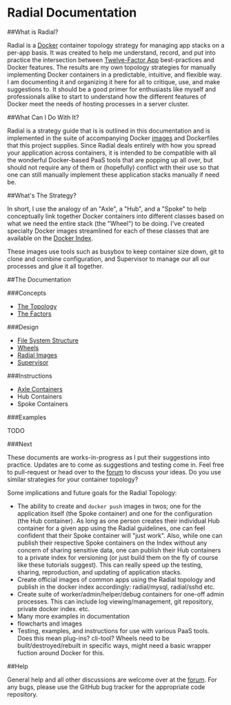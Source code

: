 # Radial Documentation

##What is Radial?

Radial is a [Docker](http://docker.io) container topology strategy for managing
app stacks on a per-app basis. It was created to help me understand, record, and
put into practice the intersection between [Twelve-Factor
App](http://12factor.net) best-practices and Docker features. The results are my
own topology strategies for manually implementing Docker containers in a
predictable, intuitive, and flexible way. I am documenting it and organizing it
here for all to critique, use, and make suggestions to. It should be a good
primer for enthusiasts like myself and professionals alike to start to
understand how the different features of Docker meet the needs of hosting
processes in a server cluster.

##What Can I Do With It?

Radial is a strategy guide that is is outlined in this documentation and is
implemented in the suite of accompanying Docker
[images](https://index.docker.io/u/radial/) and Dockerfiles that this project
supplies. Since Radial deals entirely with how you spread your application
across containers, it is intended to be compatible with all the wonderful
Docker-based PaaS tools that are popping up all over, but should not require any
of them or (hopefully) conflict with their use so that one can still manually
implement these application stacks manually if need be.

##What's The Strategy?

In short, I use the analogy of an "Axle", a "Hub", and a "Spoke" to help
conceptually link together Docker containers into different classes based on
what we need the entire stack (the "Wheel") to be doing. I've created specialty
Docker images streamlined for each of these classes that are available on the
[Docker Index](https://index.docker.io/u/radial). 

These images use tools such as busybox to keep container size down, git to clone
and combine configuration, and Supervisor to manage our all our processes and
glue it all together.

##The Documentation

###Concepts

* [The Topology](/concepts/topology)
* [The Factors](/concepts/factors)

###Design

* [File System Structure](/design/filesystem)
* [Wheels](/design/wheels)
* [Radial Images](/design/images)
* [Supervisor](/design/supervisor)

###Instructions

* [Axle Containers](/instructions/axle-containers)
* Hub Containers
* Spoke Containers

###Examples

TODO

###Next

These documents are works-in-progress as I put their suggestions into practice.
Updates are to come as suggestions and testing come in. Feel free to
pull-request or head over to the
[forum](https://groups.google.com/forum/?pli=1#!forum/radial-docker-topology)
to discuss your ideas. Do you use similar strategies for your container
topology?

Some implications and future goals for the Radial Topology:

* The ability to create and `docker push` images in twos; one for the
  application itself (the Spoke container) and one for the configuration (the
  Hub container). As long as one person creates their individual Hub container
  for a given app using the Radial guidelines, one can feel confident that their
  Spoke container will "just work". Also, while one can publish their respective
  Spoke containers on the Index without any concern of sharing sensitive data,
  one can publish their Hub containers to a private index for versioning (or
  just build them on the fly of course like these tutorials suggest). This can
  really speed up the testing, sharing, reproduction, and updating of
  application stacks.
* Create official images of common apps using the Radial topology and publish in
  the docker index accordingly: radial/mysql, radial/sshd etc.
* Create suite of worker/admin/helper/debug containers for one-off admin processes.
  This can include log viewing/management, git repository, private docker index.
  etc.
* Many more examples in documentation
* flowcharts and images
* Testing, examples, and instructions for use with various PaaS tools. Does this
  mean plug-ins? cli-tool? Wheels need to be built/destroyed/rebuilt in specific
  ways, might need a basic wrapper fuction around Docker for this.

##Help

General help and all other discussions are welcome over at the
[forum](https://groups.google.com/forum/?pli=1#!forum/radial-docker-topology).
For any bugs, please use the GitHub bug tracker for the appropriate code
repository.
